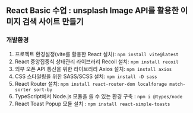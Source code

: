 ## React Basic 수업 : unsplash Image API를 활용한 이미지 검색 사이트 만들기

### 개발환경

1. 프로젝트 환경설정(vite를 활용한 React 설치): `npm install vite@latest` <br />
2. React 중앙집중식 상태관리 라이브러리 Recoil 설치: `npm install recoil` <br />
3. 외부 오픈 API 통신을 위한 라이브러리 Axios 설치: `npm install axios` <br />
4. CSS 스타일링을 위한 SASS/SCSS 설치: `npm install -D sass` <br />
5. React Router 설치: `npm install react-router-dom localforage match-sorter sort-by` <br />
6. TypeScript에서 Node.js 모듈을 쓸 수 있는 환경 구축 : `npm i @types/node` <br />
7. React Toast Popup 모듈 설치 : `npm install react-simple-toasts` <br />